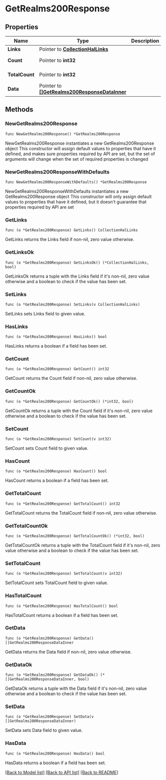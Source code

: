 # GetRealms200Response

## Properties

Name | Type | Description | Notes
------------ | ------------- | ------------- | -------------
**Links** | Pointer to [**CollectionHalLinks**](CollectionHalLinks.md) |  | [optional] 
**Count** | Pointer to **int32** |  | [optional] [readonly] 
**TotalCount** | Pointer to **int32** |  | [optional] [readonly] 
**Data** | Pointer to [**[]GetRealms200ResponseDataInner**](GetRealms200ResponseDataInner.md) |  | [optional] [readonly] 

## Methods

### NewGetRealms200Response

`func NewGetRealms200Response() *GetRealms200Response`

NewGetRealms200Response instantiates a new GetRealms200Response object
This constructor will assign default values to properties that have it defined,
and makes sure properties required by API are set, but the set of arguments
will change when the set of required properties is changed

### NewGetRealms200ResponseWithDefaults

`func NewGetRealms200ResponseWithDefaults() *GetRealms200Response`

NewGetRealms200ResponseWithDefaults instantiates a new GetRealms200Response object
This constructor will only assign default values to properties that have it defined,
but it doesn't guarantee that properties required by API are set

### GetLinks

`func (o *GetRealms200Response) GetLinks() CollectionHalLinks`

GetLinks returns the Links field if non-nil, zero value otherwise.

### GetLinksOk

`func (o *GetRealms200Response) GetLinksOk() (*CollectionHalLinks, bool)`

GetLinksOk returns a tuple with the Links field if it's non-nil, zero value otherwise
and a boolean to check if the value has been set.

### SetLinks

`func (o *GetRealms200Response) SetLinks(v CollectionHalLinks)`

SetLinks sets Links field to given value.

### HasLinks

`func (o *GetRealms200Response) HasLinks() bool`

HasLinks returns a boolean if a field has been set.

### GetCount

`func (o *GetRealms200Response) GetCount() int32`

GetCount returns the Count field if non-nil, zero value otherwise.

### GetCountOk

`func (o *GetRealms200Response) GetCountOk() (*int32, bool)`

GetCountOk returns a tuple with the Count field if it's non-nil, zero value otherwise
and a boolean to check if the value has been set.

### SetCount

`func (o *GetRealms200Response) SetCount(v int32)`

SetCount sets Count field to given value.

### HasCount

`func (o *GetRealms200Response) HasCount() bool`

HasCount returns a boolean if a field has been set.

### GetTotalCount

`func (o *GetRealms200Response) GetTotalCount() int32`

GetTotalCount returns the TotalCount field if non-nil, zero value otherwise.

### GetTotalCountOk

`func (o *GetRealms200Response) GetTotalCountOk() (*int32, bool)`

GetTotalCountOk returns a tuple with the TotalCount field if it's non-nil, zero value otherwise
and a boolean to check if the value has been set.

### SetTotalCount

`func (o *GetRealms200Response) SetTotalCount(v int32)`

SetTotalCount sets TotalCount field to given value.

### HasTotalCount

`func (o *GetRealms200Response) HasTotalCount() bool`

HasTotalCount returns a boolean if a field has been set.

### GetData

`func (o *GetRealms200Response) GetData() []GetRealms200ResponseDataInner`

GetData returns the Data field if non-nil, zero value otherwise.

### GetDataOk

`func (o *GetRealms200Response) GetDataOk() (*[]GetRealms200ResponseDataInner, bool)`

GetDataOk returns a tuple with the Data field if it's non-nil, zero value otherwise
and a boolean to check if the value has been set.

### SetData

`func (o *GetRealms200Response) SetData(v []GetRealms200ResponseDataInner)`

SetData sets Data field to given value.

### HasData

`func (o *GetRealms200Response) HasData() bool`

HasData returns a boolean if a field has been set.


[[Back to Model list]](../README.md#documentation-for-models) [[Back to API list]](../README.md#documentation-for-api-endpoints) [[Back to README]](../README.md)


